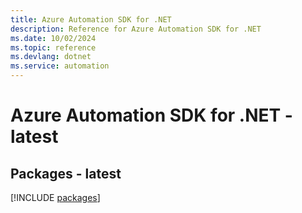 ```yaml
---
title: Azure Automation SDK for .NET
description: Reference for Azure Automation SDK for .NET
ms.date: 10/02/2024
ms.topic: reference
ms.devlang: dotnet
ms.service: automation
---
```

# Azure Automation SDK for .NET - latest
## Packages - latest
[!INCLUDE [packages](automation-index.md)]